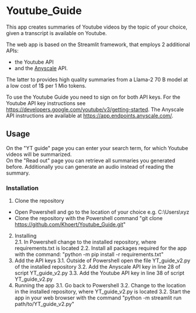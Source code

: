 # Youtube_Guide
This app creates summaries of Youtube videos by the topic of your choice, given a transcript is available on Youtube. 

The web app is based on the Streamlit framework, that employs 2 additional APIs: 
- the Youtube API
- and the [Anyscale](https://www.anyscale.com/) API. 

The latter to provides high quality summaries from a Llama-2 70 B model at a low cost of 1$ per 1 Mio tokens.  

To use the Youtube Guide you need to sign on for both API keys. 
For the Youtube API key instructions see https://developers.google.com/youtube/v3/getting-started. 
The Anyscale API instructions are available at https://app.endpoints.anyscale.com/. 

## Usage
On the "YT guide" page you can enter your search term, for which Youtube videos will be summarized.  
On the "Read out" page you can retrieve all summaries you generated before. Additionally you can generate an audio instead of reading the summary. 


### Installation
1. Clone the repository 
+ Open Powershell and go to the location of your choice e.g. C:\Users\xyz
+ Clone the repository with the Powershell command "git clone https://github.com/Khoert/Youtube_Guide.git"
2. Installing   
   2.1. In Powershell change to the installed repository, where requirements.txt is located
   2.2. Install all packages required for the app with the command: "python -m pip install -r requirements.txt"
3. Add the API keys
   3.1. Outside of Powershell open the file YT_guide_v2.py of the installed repository
   3.2. Add the Anyscale API key in line 28 of  script YT_guide_v2.py
   3.3. Add the Youtube API key in line 38 of  script YT_guide_v2.py       
4. Running the app
   3.1. Go back to Powershell
   3.2. Change to the location in the installed repository, where YT_guide_v2.py is located
   3.2. Start the app in your web browser with the command "python -m streamlit run path/to/YT_guide_v2.py"
